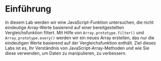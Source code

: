 # Einführung

In diesem Lab werden wir eine JavaScript-Funktion untersuchen, die nicht eindeutige Array-Werte basierend auf einer bereitgestellten Vergleichsfunktion filtert. Mit Hilfe von `Array.prototype.filter()` und `Array.prototype.every()` werden wir ein neues Array erstellen, das nur die eindeutigen Werte basierend auf der Vergleichsfunktion enthält. Ziel dieses Labs ist es, Ihr Verständnis von JavaScript-Array-Methoden und wie Sie diese verwenden, um Daten zu manipulieren, zu verbessern.
